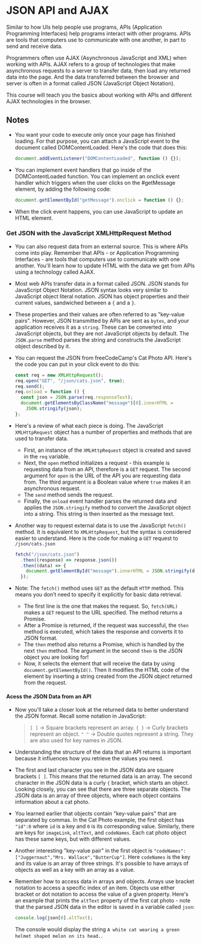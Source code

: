 # JSON API and AJAX

Similar to how UIs help people use programs, APIs (Application Programming Interfaces) help programs interact with other programs. APIs are tools that computers use to communicate with one another, in part to send and receive data.

Programmers often use AJAX (Asynchronous JavaScript and XML) when working with APIs. AJAX refers to a group of technologies that make asynchronous requests to a server to transfer data, then load any returned data into the page. And the data transferred between the browser and server is often in a format called JSON (JavaScript Object Notation).

This course will teach you the basics about working with APIs and different AJAX technologies in the browser.

## Notes

- You want your code to execute only once your page has finished loading. For that purpose, you can attach a JavaScript event to the document called DOMContentLoaded. Here's the code that does this:

  ```javascript
  document.addEventListener("DOMContentLoaded", function () {});
  ```

- You can implement event handlers that go inside of the DOMContentLoaded function. You can implement an onclick event handler which triggers when the user clicks on the #getMessage element, by adding the following code:

  ```javascript
  document.getElementById("getMessage").onclick = function () {};
  ```

- When the click event happens, you can use JavaScript to update an HTML element.

### Get JSON with the JavaScript XMLHttpRequest Method

- You can also request data from an external source. This is where APIs come into play. Remember that APIs - or Application Programming Interfaces - are tools that computers use to communicate with one another. You'll learn how to update HTML with the data we get from APIs using a technology called AJAX.
- Most web APIs transfer data in a format called JSON. JSON stands for JavaScript Object Notation. JSON syntax looks very similar to JavaScript object literal notation. JSON has object properties and their current values, sandwiched between a `{` and a `}`.
- These properties and their values are often referred to as "key-value pairs".
  However, JSON transmitted by APIs are sent as `bytes`, and your application receives it as a `string`. These can be converted into JavaScript objects, but they are not JavaScript objects by default. The `JSON.parse` method parses the string and constructs the JavaScript object described by it.
- You can request the JSON from freeCodeCamp's Cat Photo API. Here's the code you can put in your click event to do this:

  ```javascript
  const req = new XMLHttpRequest();
  req.open("GET", "/json/cats.json", true);
  req.send();
  req.onload = function () {
    const json = JSON.parse(req.responseText);
    document.getElementsByClassName("message")[0].innerHTML =
      JSON.stringify(json);
  };
  ```

- Here's a review of what each piece is doing. The JavaScript `XMLHttpRequest` object has a number of properties and methods that are used to transfer data.

  - First, an instance of the `XMLHttpRequest` object is created and saved in the `req` variable.
  - Next, the `open` method initializes a request - this example is requesting data from an API, therefore is a `GET` request. The second argument for `open` is the URL of the API you are requesting data from. The third argument is a Boolean value where `true` makes it an asynchronous request.
  - The `send` method sends the request.
  - Finally, the `onload` event handler parses the returned data and applies the `JSON.stringify` method to convert the JavaScript object into a string. This string is then inserted as the message text.

- Another way to request external data is to use the JavaScript `fetch()` method. It is equivalent to `XMLHttpRequest`, but the syntax is considered easier to understand. Here is the code for making a `GET` request to `/json/cats.json`

  ```javascript
  fetch("/json/cats.json")
    .then((response) => response.json())
    .then((data) => {
      document.getElementById("message").innerHTML = JSON.stringify(data);
    });
  ```

- Note: The `fetch()` method uses `GET` as the default `HTTP` method. This means you don’t need to specify it explicitly for basic data retrieval.
  - The first line is the one that makes the request. So, `fetch(URL)` makes a `GET` request to the URL specified. The method returns a Promise.
  - After a Promise is returned, if the request was successful, the `then` method is executed, which takes the response and converts it to JSON format.
  - The `then` method also returns a Promise, which is handled by the next `then` method. The argument in the second `then` is the JSON object you are looking for!
  - Now, it selects the element that will receive the data by using `document.getElementById()`. Then it modifies the HTML code of the element by inserting a string created from the JSON object returned from the request.

#### Acess the JSON Data from an API

- Now you'll take a closer look at the returned data to better understand the JSON format. Recall some notation in JavaScript:

  > `[ ]` -> Square brackets represent an array.
  > `{ }` -> Curly brackets represent an object.
  > `" "` -> Double quotes represent a string. They are also used for key names in JSON.

- Understanding the structure of the data that an API returns is important because it influences how you retrieve the values you need.

- The first and last character you see in the JSON data are square brackets `[ ]`. This means that the returned data is an array. The second character in the JSON data is a curly `{` bracket, which starts an object. Looking closely, you can see that there are three separate objects. The JSON data is an array of three objects, where each object contains information about a cat photo.
- You learned earlier that objects contain "key-value pairs" that are separated by commas. In the Cat Photo example, the first object has `"id":0` where `id` is a key and `0` is its corresponding value. Similarly, there are keys for `imageLink`, `altText`, and `codeNames`. Each cat photo object has these same keys, but with different values.
- Another interesting "key-value pair" in the first object is `"codeNames":["Juggernaut","Mrs. Wallace","ButterCup"]`. Here `codeNames` is the key and its value is an array of three strings. It's possible to have arrays of objects as well as a key with an array as a value.
- Remember how to access data in arrays and objects. Arrays use bracket notation to access a specific index of an item. Objects use either bracket or dot notation to access the value of a given property. Here's an example that prints the `altText` property of the first cat photo - note that the parsed JSON data in the editor is saved in a variable called `json`:

  ```javascript
  console.log(json[0].altText);
  ```

  The console would display the string `A white cat wearing a green helmet shaped melon on its head.`.
